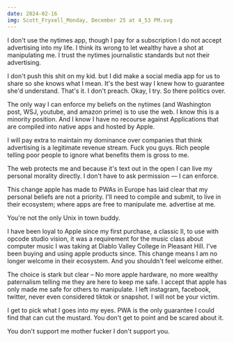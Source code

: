 ```yaml
---
date: 2024-02-16
img: Scott_Fryxell_Monday, December 25 at 4_53 PM.svg
---
```

I don't use the nytimes app, though I pay for a subscription I do not accept advertising into my life. I think its wrong to let wealthy have a shot at manipulating me. I trust the nytimes journalistic standards but not their advertising.

I don't push this shit on my kid. but I did make a social media app for us to share so she knows what I mean. It's the best way I knew how to guarantee she'd understand. That's it. I don't preach. Okay, I try. So there politics over.

The only way I can enforce my beliefs on the nytimes (and Washington post, WSJ, youtube, and amazon prime) is to use the web. I know this is a minority position. And I know I have no recourse against Applications that are compiled into native apps and hosted by Apple.

I will pay extra to maintain my dominance over companies that think advertising is a legitimate revenue stream. Fuck you guys. Rich people telling poor people to ignore what benefits them is gross to me.

The web protects me and because it's text out in the open I can live my personal morality directly. I don't have to ask permission — I can enforce.

This change apple has made to PWAs in Europe has laid clear that my personal beliefs are not a priority. I'll need to compile and submit, to live in their ecosystem; where apps are free to manipulate me. advertise at me.

You're not the only Unix in town buddy.

I have been loyal to Apple since my first purchase, a classic II, to use with opcode studio vision, it was a requirement for the music class about computer music I was taking at Diablo Valley College in Pleasant Hill. I've been buying and using apple products since. This change means I am no longer welcome in their ecosystem. And you shouldn't feel welcome either.

The choice is stark but clear – No more apple hardware, no more wealthy paternalism telling me they are here to keep me safe. I accept that apple has only made me safe for others to manipulate. I left instagram, facebook, twitter, never even considered tiktok or snapshot. I will not be your victim.

I get to pick what I goes into my eyes. PWA is the only guarantee I could find that can cut the mustard. You don't get to point and be scared about it.

You don't support me mother fucker I don't support you.
